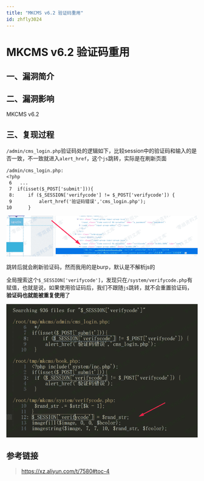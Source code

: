 ```yaml
---
title: "MKCMS v6.2 验证码重用"
id: zhfly3024
---
```


# MKCMS v6.2 验证码重用

## 一、漏洞简介

## 二、漏洞影响

MKCMS v6.2

## 三、复现过程

`/admin/cms_login.php`验证码处的逻辑如下，比较session中的验证码和输入的是否一致，不一致就进入`alert_href`，这个`js`跳转，实际是在刷新页面

```
/admin/cms_login.php:
<?php 
 6   ...
 7  if(isset($_POST['submit'])){
 8:     if ($_SESSION['verifycode'] != $_POST['verifycode']) {
 9          alert_href('验证码错误','cms_login.php');
10      } 
```

![image](../img/963e143876ec581e98dad0c68e0b4871.png)

跳转后就会刷新验证码，然而我用的是burp，默认是不解析js的

全局搜索这个`$_SESSION['verifycode']`，发现只在`/system/verifycode.php`有赋值，也就是说，如果使用验证码后，我们不跟随`js`跳转，就不会重置验证码，**验证码也就能被重复使用**了

![image](../img/717de91be722849e741ff484915bdc52.png)

## 参考链接

> https://xz.aliyun.com/t/7580#toc-4